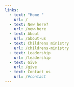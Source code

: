 ```yaml
---
links:
  - text: "Home "
    url: /
  - text: New here?
    url: /new-here
  - text: About
    url: /about-us
  - text: Childrens ministry
    url: /childrens-ministry
  - text: Leadership
    url: /leadership
  - text: Give
    url: /give
  - text: Contact us
    url: /#contact
---
```

